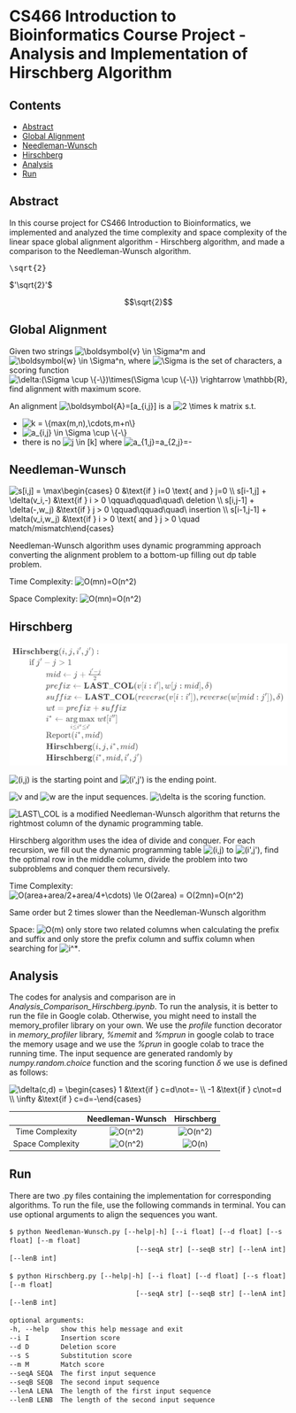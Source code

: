 # CS466 Introduction to Bioinformatics Course Project - Analysis and Implementation of Hirschberg Algorithm

## Contents
  - [Abstract](#abstract)
  - [Global Alignment](#global-alignment)
  - [Needleman-Wunsch](#needleman-wunsch)
  - [Hirschberg](#hirschberg)
  - [Analysis](#analysis)
  - [Run](#run)


<a name="abstract"></a>
## Abstract
In this course project for CS466 Introduction to Bioinformatics, we implemented and analyzed the time complexity and space complexity of the linear space global alignment algorithm - Hirschberg algorithm, and made a comparison to the Needleman-Wunsch algorithm. 
<pre xml:lang="latex">\sqrt{2}</pre>
$'\sqrt{2}'$
```math
\sqrt{2}
```
<a name="global"></a>
## Global Alignment
Given two strings <img src="https://latex.codecogs.com/svg.image?\boldsymbol{v}&space;\in&space;\Sigma^m" title="\boldsymbol{v} \in \Sigma^m" /> and <img src="https://latex.codecogs.com/svg.image?\boldsymbol{w}&space;\in&space;\Sigma^n" title="\boldsymbol{w} \in \Sigma^n" />, where <img src="https://latex.codecogs.com/svg.image?\Sigma" title="\Sigma" /> is the set of characters, a scoring function <img src="https://latex.codecogs.com/svg.image?\delta:(\Sigma&space;\cup&space;\{-\})\times(\Sigma&space;\cup&space;\{-\})&space;\rightarrow&space;\mathbb{R}" title="\delta:(\Sigma \cup \{-\})\times(\Sigma \cup \{-\}) \rightarrow \mathbb{R}" />, find alignment with maximum score.

An alignment <img src="https://latex.codecogs.com/svg.image?\boldsymbol{A}=[a_{i,j}]" title="\boldsymbol{A}=[a_{i,j}]" /> is a <img src="https://latex.codecogs.com/svg.image?2&space;\times&space;k" title="2 \times k" /> matrix s.t. 
- <img src="https://latex.codecogs.com/svg.image?k&space;=&space;\{max(m,n),\cdots,m&plus;n\}" title="k = \{max(m,n),\cdots,m+n\}" />
- <img src="https://latex.codecogs.com/svg.image?a_{i,j}&space;\in&space;\Sigma&space;\cup&space;\{-\}" title="a_{i,j} \in \Sigma \cup \{-\}" />
- there is no <img src="https://latex.codecogs.com/svg.image?j&space;\in&space;[k]" title="j \in [k]" /> where <img src="https://latex.codecogs.com/svg.image?a_{1,j}=a_{2,j}=-" title="a_{1,j}=a_{2,j}=-" />

<a name="needleman-wunsch"></a>
## Needleman-Wunsch
<img src="https://latex.codecogs.com/svg.image?s[i,j]&space;=&space;\max\begin{cases}&space;&space;0&space;&\text{if&space;}&space;i=0&space;\text{&space;and&space;}&space;j=0&space;\\&space;&space;s[i-1,j]&space;&plus;&space;\delta(v_i,-)&space;&\text{if&space;}&space;i&space;>&space;0&space;\qquad\qquad\quad\&space;deletion&space;\\&space;&space;&space;s[i,j-1]&space;&plus;&space;\delta(-,w_j)&space;&\text{if&space;}&space;j&space;>&space;0&space;\qquad\qquad\quad\&space;insertion&space;\\&space;&space;s[i-1,j-1]&space;&plus;&space;\delta(v_i,w_j)&space;&\text{if&space;}&space;i&space;>&space;0&space;\text{&space;and&space;}&space;j&space;>&space;0&space;\quad&space;match/mismatch\end{cases}" title="s[i,j] = \max\begin{cases} 0 &\text{if } i=0 \text{ and } j=0 \\ s[i-1,j] + \delta(v_i,-) &\text{if } i > 0 \qquad\qquad\quad\ deletion \\ s[i,j-1] + \delta(-,w_j) &\text{if } j > 0 \qquad\qquad\quad\ insertion \\ s[i-1,j-1] + \delta(v_i,w_j) &\text{if } i > 0 \text{ and } j > 0 \quad match/mismatch\end{cases}" />

Needleman-Wunsch algorithm uses dynamic programming approach converting the alignment problem to a bottom-up filling out dp table problem. 

Time Complexity: <img src="https://latex.codecogs.com/svg.image?O(mn)=O(n^2)" title="O(mn)=O(n^2)" /> 

Space Complexity: <img src="https://latex.codecogs.com/svg.image?O(mn)=O(n^2)" title="O(mn)=O(n^2)" />

<a name="hirschberg"></a>
## Hirschberg
![](Hirschberg_pseudocode.png)

<img src="https://latex.codecogs.com/svg.image?(i,j)" title="(i,j)" /> is the starting point and <img src="https://latex.codecogs.com/svg.image?(i',j')" title="(i',j')" /> is the ending point. 

<img src="https://latex.codecogs.com/svg.image?v" title="v" /> and <img src="https://latex.codecogs.com/svg.image?w" title="w" /> are the input sequences. <img src="https://latex.codecogs.com/svg.image?\delta" title="\delta" /> is the scoring function. 

<img src="https://latex.codecogs.com/svg.image?LAST\_COL" title="LAST\_COL" /> is a modified Needleman-Wunsch algorithm that returns the rightmost column of the dynamic programming table. 

Hirschberg algorithm uses the idea of divide and conquer. For each recursion, we fill out the dynamic programming table <img src="https://latex.codecogs.com/svg.image?(i,j)" title="(i,j)" /> to <img src="https://latex.codecogs.com/svg.image?(i',j')" title="(i',j')" />, find the optimal row in the middle column, divide the problem into two subproblems and conquer them recursively.

Time Complexity: 
<img src="https://latex.codecogs.com/svg.image?O(area&plus;area/2&plus;area/4&plus;\cdots)&space;\le&space;O(2area)&space;=&space;O(2mn)=O(n^2)" title="O(area+area/2+area/4+\cdots) \le O(2area) = O(2mn)=O(n^2)" /> 

Same order but 2 times slower than the Needleman-Wunsch algorithm

Space: <img src="https://latex.codecogs.com/svg.image?O(m)" title="O(m)" /> only store two related columns when calculating the prefix and suffix and only store the prefix column and suffix column when searching for <img src="https://latex.codecogs.com/svg.image?i^*" title="i^*" />.

<a name="analysis"></a>
## Analysis
The codes for analysis and comparison are in *Analysis_Comparison_Hirschberg.ipynb*. To run the analysis, it is better to run the file in Google colab. Otherwise, you might need to install the memory\_profiler library on your own. We use the *profile* function decorator in *memory\_profiler* library, *\%memit* and *\%mprun* in google colab to trace the memory usage and we use the *\%prun* in google colab to trace the running time. The input sequence are generated randomly by *numpy.random.choice* function and the scoring function $\delta$ we use is defined as follows: 

<img src="https://latex.codecogs.com/svg.image?\delta(c,d)&space;=&space;\begin{cases}&space;&space;&space;&space;&space;1&space;&\text{if&space;}&space;c=d\not=-&space;\\&space;&space;&space;&space;&space;-1&space;&\text{if&space;}&space;c\not=d&space;\\&space;&space;&space;&space;&space;\infty&space;&\text{if&space;}&space;c=d=-\end{cases}" title="\delta(c,d) = \begin{cases} 1 &\text{if } c=d\not=- \\ -1 &\text{if } c\not=d \\ \infty &\text{if } c=d=-\end{cases}" />

|                  | Needleman-Wunsch | Hirschberg |
|:----------------:|:----------------:|:----------:|
| Time Complexity  |     <img src="https://latex.codecogs.com/svg.image?O(n^2)" title="O(n^2)" />     |  <img src="https://latex.codecogs.com/svg.image?O(n^2)" title="O(n^2)" />  | 
| Space Complexity |     <img src="https://latex.codecogs.com/svg.image?O(n^2)" title="O(n^2)" />     |   <img src="https://latex.codecogs.com/svg.image?O(n)" title="O(n)" />   |

<a name="run"></a>
## Run
There are two .py files containing the implementation for corresponding algorithms. To run the file, use the following commands in terminal. You can use optional arguments to align the sequences you want. 

    $ python Needleman-Wunsch.py [--help|-h] [--i float] [--d float] [--s float] [--m float] 
                                    [--seqA str] [--seqB str] [--lenA int] [--lenB int]

    $ python Hirschberg.py [--help|-h] [--i float] [--d float] [--s float] [--m float] 
                                    [--seqA str] [--seqB str] [--lenA int] [--lenB int]

    optional arguments:
    -h, --help   show this help message and exit
    --i I        Insertion score
    --d D        Deletion score
    --s S        Substitution score
    --m M        Match score
    --seqA SEQA  The first input sequence
    --seqB SEQB  The second input sequence
    --lenA LENA  The length of the first input sequence
    --lenB LENB  The length of the second input sequence
